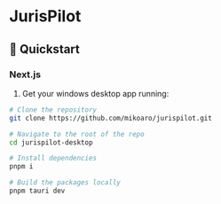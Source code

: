 # JurisPilot

## 🚀 Quickstart

### Next.js

1. Get your windows desktop app running:

```bash
# Clone the repository
git clone https://github.com/mikoaro/jurispilot.git

# Navigate to the root of the repo
cd jurispilot-desktop

# Install dependencies
pnpm i

# Build the packages locally
pnpm tauri dev

